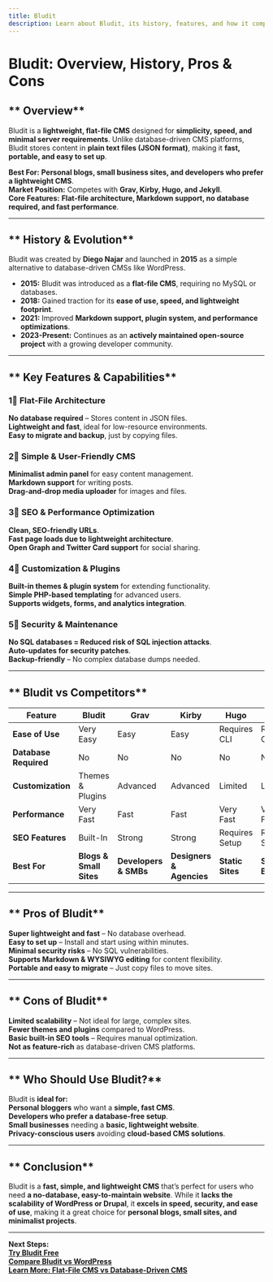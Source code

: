```yaml
---
title: Bludit  
description: Learn about Bludit, its history, features, and how it compares to other CMS platforms.  
---
```


# **Bludit: Overview, History, Pros & Cons**  

## ** Overview**  
Bludit is a **lightweight, flat-file CMS** designed for **simplicity, speed, and minimal server requirements**. Unlike database-driven CMS platforms, Bludit stores content in **plain text files (JSON format)**, making it **fast, portable, and easy to set up**.  

 **Best For:** **Personal blogs, small business sites, and developers who prefer a lightweight CMS**.  
 **Market Position:** Competes with **Grav, Kirby, Hugo, and Jekyll**.  
 **Core Features:** **Flat-file architecture, Markdown support, no database required, and fast performance**.  

---

## ** History & Evolution**  
Bludit was created by **Diego Najar** and launched in **2015** as a simple alternative to database-driven CMSs like WordPress.  

- **2015:** Bludit was introduced as a **flat-file CMS**, requiring no MySQL or databases.  
- **2018:** Gained traction for its **ease of use, speed, and lightweight footprint**.  
- **2021:** Improved **Markdown support, plugin system, and performance optimizations**.  
- **2023-Present:** Continues as an **actively maintained open-source project** with a growing developer community.  

---

## ** Key Features & Capabilities**  

### **1⃣ Flat-File Architecture**  
 **No database required** – Stores content in JSON files.  
 **Lightweight and fast**, ideal for low-resource environments.  
 **Easy to migrate and backup**, just by copying files.  

### **2⃣ Simple & User-Friendly CMS**  
 **Minimalist admin panel** for easy content management.  
 **Markdown support** for writing posts.  
 **Drag-and-drop media uploader** for images and files.  

### **3⃣ SEO & Performance Optimization**  
 **Clean, SEO-friendly URLs**.  
 **Fast page loads due to lightweight architecture**.  
 **Open Graph and Twitter Card support** for social sharing.  

### **4⃣ Customization & Plugins**  
 **Built-in themes & plugin system** for extending functionality.  
 **Simple PHP-based templating** for advanced users.  
 **Supports widgets, forms, and analytics integration**.  

### **5⃣ Security & Maintenance**  
 **No SQL databases = Reduced risk of SQL injection attacks**.  
 **Auto-updates for security patches**.  
 **Backup-friendly** – No complex database dumps needed.  

---

## ** Bludit vs Competitors**  

| Feature                  | Bludit | Grav       | Kirby      | Hugo        | Jekyll      |
|--------------------------|--------|------------|------------|------------|------------|
| **Ease of Use**          |  Very Easy |  Easy |  Easy |  Requires CLI |  Requires CLI |
| **Database Required**    |  No  |  No      |  No      |  No      |  No      |
| **Customization**        |  Themes & Plugins |  Advanced |  Advanced |  Limited |  Limited |
| **Performance**          |  Very Fast |  Fast |  Fast |  Very Fast |  Very Fast |
| **SEO Features**         |  Built-In |  Strong |  Strong |  Requires Setup |  Requires Setup |
| **Best For**             | **Blogs & Small Sites** | **Developers & SMBs** | **Designers & Agencies** | **Static Sites** | **Static Blogs** |

---

## ** Pros of Bludit**  
 **Super lightweight and fast** – No database overhead.  
 **Easy to set up** – Install and start using within minutes.  
 **Minimal security risks** – No SQL vulnerabilities.  
 **Supports Markdown & WYSIWYG editing** for content flexibility.  
 **Portable and easy to migrate** – Just copy files to move sites.  

---

## ** Cons of Bludit**  
 **Limited scalability** – Not ideal for large, complex sites.  
 **Fewer themes and plugins** compared to WordPress.  
 **Basic built-in SEO tools** – Requires manual optimization.  
 **Not as feature-rich** as database-driven CMS platforms.  

---

## ** Who Should Use Bludit?**  
Bludit is **ideal for:**  
 **Personal bloggers** who want a **simple, fast CMS**.  
 **Developers who prefer a database-free setup**.  
 **Small businesses** needing a **basic, lightweight website**.  
 **Privacy-conscious users** avoiding **cloud-based CMS solutions**.  

---

## ** Conclusion**  
Bludit is a **fast, simple, and lightweight CMS** that’s perfect for users who need **a no-database, easy-to-maintain website**. While it **lacks the scalability of WordPress or Drupal**, it **excels in speed, security, and ease of use**, making it a great choice for **personal blogs, small sites, and minimalist projects**.  

---

 **Next Steps:**  
 **[Try Bludit Free](https://www.bludit.com/)**  
 **[Compare Bludit vs WordPress](#)**  
 **[Learn More: Flat-File CMS vs Database-Driven CMS](#)**  